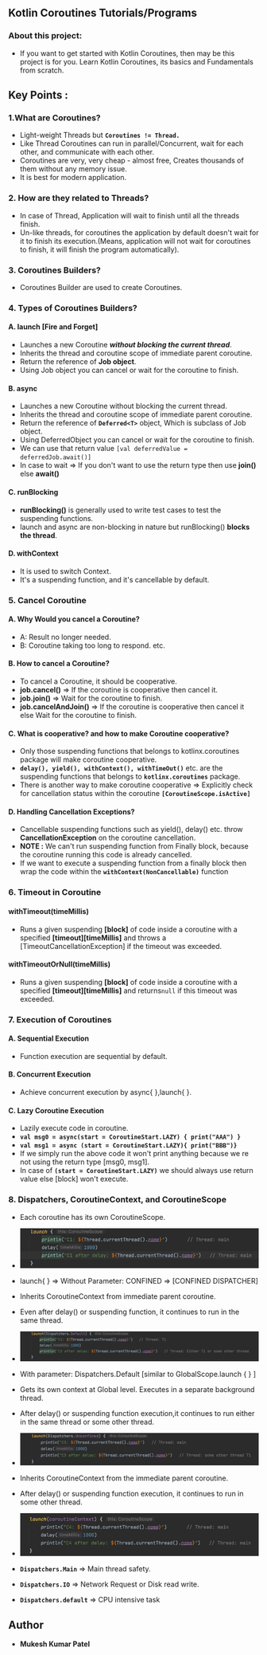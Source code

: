 ## Kotlin Coroutines Tutorials/Programs
### About this project:
* If you want to get started with Kotlin Coroutines, then may be this project is for you. Learn Kotlin Coroutines, its basics and Fundamentals from scratch. 
## Key Points :

### 1.What are Coroutines?
   - Light-weight Threads but **`Coroutines != Thread.`**
   - Like Thread Coroutines can run in parallel/Concurrent, wait for each other, and communicate with each other.
   - Coroutines are very, very cheap - almost free, Creates thousands of them without any memory issue.
   - It is best for modern application.

### 2. How are they related to Threads?
   - In case of Thread, Application will wait to finish until all the threads finish.
   - Un-like threads, for coroutines the application by default doesn't wait for it to finish its execution.(Means, application will not wait for coroutines to finish, it will finish the program automatically).

### 3. Coroutines Builders?
   - Coroutines Builder are used to create Coroutines.

### 4. Types of Coroutines Builders?

#### A. launch [Fire and Forget]
   - Launches a new Coroutine **_without blocking the current thread_**.
   - Inherits the thread and coroutine scope of immediate parent coroutine.
   - Return the reference of **Job object**.
   - Using Job object you can cancel or wait for the coroutine to finish. 
#### B. async
   - Launches a new Coroutine without blocking the current thread.
   - Inherits the thread and coroutine scope of immediate parent coroutine.
   - Return the reference of **`Deferred<T>`** object, Which is subclass of Job object.
   - Using DeferredObject you can cancel or wait for the coroutine to finish.
   - We can use that return value `[val deferredValue = deferredJob.await()]`
   - In case to wait => If you don't want to use the return type then use **join()** else **await()**
#### C. runBlocking
- **runBlocking()** is generally used to write test cases to test the suspending functions.
- launch and async are non-blocking in nature but runBlocking() **blocks the thread**.
#### D. withContext
- It is used to switch Context.
- It's a suspending function, and it's cancellable by default.

### 5. Cancel Coroutine
#### A. Why Would you cancel a Coroutine?
- A: Result no longer needed.
- B: Coroutine taking too long to respond. etc.

#### B. How to cancel a Coroutine?
- To cancel a Coroutine, it should be cooperative.
- **job.cancel()** => If the coroutine is cooperative then cancel it.
- **job.join()** => Wait for the coroutine to finish.
- **job.cancelAndJoin()** => If the coroutine is cooperative then cancel it else Wait for the coroutine to finish.
#### C. What is cooperative? and how to make Coroutine cooperative?
- Only those suspending functions that belongs to kotlinx.coroutines package will make coroutine cooperative.
- **`delay(), yield(), withContext(), withTimeOut()`** etc. are the suspending functions that belongs to **`kotlinx.coroutines`** package.
- There is another way to make coroutine cooperative => Explicitly check for cancellation status within the coroutine **`[CoroutineScope.isActive]`**

#### D. Handling Cancellation Exceptions?
- Cancellable suspending functions such as yield(), delay() etc. throw **CancellationException** on the coroutine cancellation.
- **NOTE :** We can't run suspending function from Finally block, because the coroutine running this code is already cancelled.
-  If we want to execute a suspending function from a finally block then wrap the code  within the **`withContext(NonCancellable)`** function
### 6. Timeout in Coroutine
#### withTimeout(timeMillis)
- Runs a given suspending **[block]** of code inside a coroutine with a specified **[timeout][timeMillis]** and throws a [TimeoutCancellationException] if the timeout was exceeded. 
#### withTimeoutOrNull(timeMillis)
- Runs a given suspending **[block]** of code inside a coroutine with a specified **[timeout][timeMillis]** and returns`null` if this timeout was exceeded.


### 7. Execution of Coroutines
#### A. Sequential Execution
- Function execution are sequential by default.
#### B. Concurrent Execution
- Achieve concurrent execution by async{ },launch{ }.
#### C. Lazy Coroutine Execution
- Lazily execute code in coroutine.
- **`val msg0 = async(start = CoroutineStart.LAZY) { print("AAA") }`**
- **`val msg1 = async (start = CoroutineStart.LAZY){ print("BBB")}`** 
- If we simply run the above code it won't print anything because we re not using the return type [msg0, msg1].
- In case of **`(start = CoroutineStart.LAZY)`** we should always use return value else [block] won't execute.

### 8. Dispatchers, CoroutineContext, and CoroutineScope
- Each coroutine has its own CoroutineScope.
- ![img_without_dispatcher.png](img_without_dispatcher.png)
- launch{ } => Without Parameter: CONFINED => [CONFINED DISPATCHER]
- Inherits CoroutineContext from immediate parent coroutine.
- Even after delay() or suspending function, it continues to run in the same thread.

- ![img_with_default_dispatcher.png](img_with_default_dispatcher.png)
- With parameter: Dispatchers.Default [similar to GlobalScope.launch { } ]
- Gets its own context at Global level. Executes in a separate background thread.
- After delay() or suspending function execution,it continues to run either in the same thread or some other thread.

- ![img_with_unconfined_dispatcher.png](img_with_unconfined_dispatcher.png)
- Inherits CoroutineContext from the immediate parent coroutine.
- After delay() or suspending function execution, it continues to run in some other thread.

- ![img_with_coroutinecontext.png](img_with_coroutinecontext.png)
- **`Dispatchers.Main`** => Main thread safety.
- **`Dispatchers.IO`** => Network Request or Disk read write.
- **`Dispatchers.default`** => CPU intensive task

## Author

* **Mukesh Kumar Patel** 
